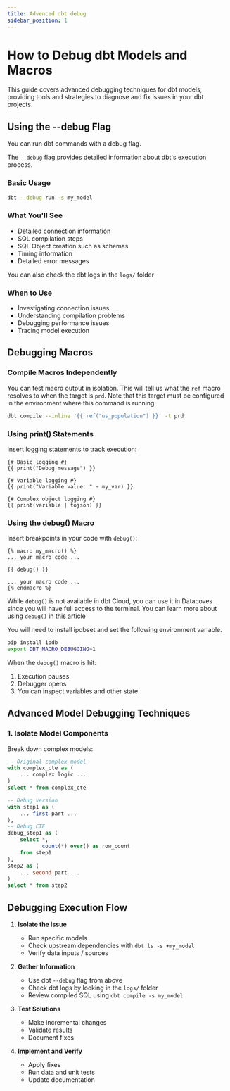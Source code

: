 ```yaml
---
title: Advenced dbt debug
sidebar_position: 1
---
```


# How to Debug dbt Models and Macros

This guide covers advanced debugging techniques for dbt models, providing tools and strategies to diagnose and fix issues in your dbt projects.

## Using the --debug Flag

You can run dbt commands with a debug flag.

The `--debug` flag provides detailed information about dbt's execution process.

### Basic Usage

```bash
dbt --debug run -s my_model
```

### What You'll See

- Detailed connection information
- SQL compilation steps
- SQL Object creation such as schemas
- Timing information
- Detailed error messages

You can also check the dbt logs in the `logs/` folder

### When to Use

- Investigating connection issues
- Understanding compilation problems
- Debugging performance issues
- Tracing model execution

## Debugging Macros

### Compile Macros Independently

You can test macro output in isolation. This will tell us what the `ref` macro resolves to when the target is `prd`. Note that this target must be configured in the environment where this command is running.

```bash
dbt compile --inline '{{ ref("us_population") }}' -t prd
```

### Using print() Statements

Insert logging statements to track execution:

```jinja
{# Basic logging #}
{{ print("Debug message") }}

{# Variable logging #}
{{ print("Variable value: " ~ my_var) }}

{# Complex object logging #}
{{ print(variable | tojson) }}
```

### Using the debug() Macro

Insert breakpoints in your code with `debug()`:

```jinja
{% macro my_macro() %}
... your macro code ...

{{ debug() }}

... your macro code ...
{% endmacro %}
```

While `debug()` is not available in dbt Cloud, you can use it in Datacoves since you will have full access to the terminal. You can learn more about using `debug()` in [this article](https://docs.getdbt.com/blog/guide-to-jinja-debug)

You will need to install ipdbset and set the following environment variable.
```bash
pip install ipdb
export DBT_MACRO_DEBUGGING=1
```

When the `debug()` macro is hit:

1. Execution pauses
2. Debugger opens
3. You can inspect variables and other state

## Advanced Model Debugging Techniques

### 1. Isolate Model Components

Break down complex models:

```sql
-- Original complex model
with complex_cte as (
    ... complex logic ...
)
select * from complex_cte

-- Debug version
with step1 as (
    ... first part ...
),
-- Debug CTE
debug_step1 as (
    select *,
           count(*) over() as row_count
    from step1
),
step2 as (
    ... second part ...
)
select * from step2
```

## Debugging Execution Flow

1. **Isolate the Issue**
   - Run specific models
   - Check upstream dependencies with `dbt ls -s +my_model`
   - Verify data inputs / sources

2. **Gather Information**
   - Use dbt `--debug` flag from above
   - Check dbt logs by looking in the `logs/` folder
   - Review compiled SQL using `dbt compile -s my_model`

3. **Test Solutions**
   - Make incremental changes
   - Validate results
   - Document fixes

4. **Implement and Verify**
   - Apply fixes
   - Run data and unit tests
   - Update documentation
